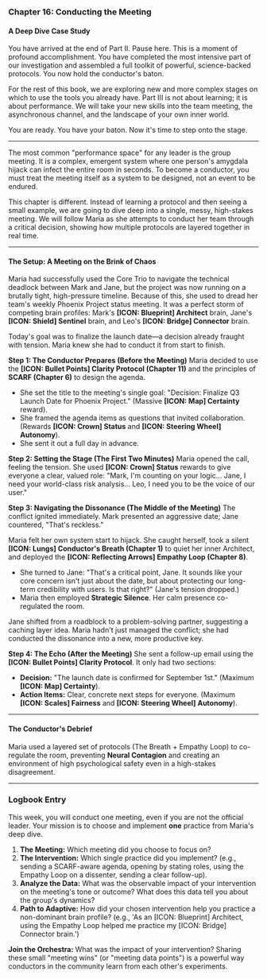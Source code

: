 ### **Chapter 16: Conducting the Meeting**
#### A Deep Dive Case Study

You have arrived at the end of Part II. Pause here. This is a moment of profound accomplishment. You have completed the most intensive part of our investigation and assembled a full toolkit of powerful, science-backed protocols. You now hold the conductor's baton.

For the rest of this book, we are exploring new and more complex stages on which to use the tools you already have. Part III is not about learning; it is about performance. We will take your new skills into the team meeting, the asynchronous channel, and the landscape of your own inner world.

You are ready. You have your baton. Now it's time to step onto the stage.

***

The most common "performance space" for any leader is the group meeting. It is a complex, emergent system where one person's amygdala hijack can infect the entire room in seconds. To become a conductor, you must treat the meeting itself as a system to be designed, not an event to be endured.

This chapter is different. Instead of learning a protocol and then seeing a small example, we are going to dive deep into a single, messy, high-stakes meeting. We will follow Maria as she attempts to conduct her team through a critical decision, showing how multiple protocols are layered together in real time.

***

#### **The Setup: A Meeting on the Brink of Chaos**
Maria had successfully used the Core Trio to navigate the technical deadlock between Mark and Jane, but the project was now running on a brutally tight, high-pressure timeline. Because of this, she used to dread her team's weekly Phoenix Project status meeting. It was a perfect storm of competing brain profiles: Mark's **[ICON: Blueprint] Architect** brain, Jane's **[ICON: Shield] Sentinel** brain, and Leo's **[ICON: Bridge] Connector** brain.

Today's goal was to finalize the launch date—a decision already fraught with tension. Maria knew she had to conduct it from start to finish.

**Step 1: The Conductor Prepares (Before the Meeting)**
Maria decided to use the **[ICON: Bullet Points] Clarity Protocol (Chapter 11)** and the principles of **SCARF (Chapter 6)** to design the agenda.
*   She set the title to the meeting's single goal: "Decision: Finalize Q3 Launch Date for Phoenix Project." (Massive **[ICON: Map] Certainty** reward).
*   She framed the agenda items as questions that invited collaboration. (Rewards **[ICON: Crown] Status** and **[ICON: Steering Wheel] Autonomy**).
*   She sent it out a full day in advance.

**Step 2: Setting the Stage (The First Two Minutes)**
Maria opened the call, feeling the tension. She used **[ICON: Crown] Status** rewards to give everyone a clear, valued role: "Mark, I'm counting on your logic... Jane, I need your world-class risk analysis... Leo, I need you to be the voice of our user."

**Step 3: Navigating the Dissonance (The Middle of the Meeting)**
The conflict ignited immediately. Mark presented an aggressive date; Jane countered, "That's reckless."

Maria felt her own system start to hijack. She caught herself, took a silent **[ICON: Lungs] Conductor's Breath (Chapter 1)** to quiet her inner Architect, and deployed the **[ICON: Reflecting Arrows] Empathy Loop (Chapter 8)**.

*   She turned to Jane: "That's a critical point, Jane. It sounds like your core concern isn't just about the date, but about protecting our long-term credibility with users. Is that right?" (Jane's tension dropped.)
*   Maria then employed **Strategic Silence**. Her calm presence co-regulated the room.

Jane shifted from a roadblock to a problem-solving partner, suggesting a caching layer idea. Maria hadn't just managed the conflict; she had conducted the dissonance into a new, more productive key.

**Step 4: The Echo (After the Meeting)**
She sent a follow-up email using the **[ICON: Bullet Points] Clarity Protocol**. It only had two sections:
*   **Decision:** "The launch date is confirmed for September 1st." (Maximum **[ICON: Map] Certainty**).
*   **Action Items:** Clear, concrete next steps for everyone. (Maximum **[ICON: Scales] Fairness** and **[ICON: Steering Wheel] Autonomy**).

***

#### **The Conductor's Debrief**
Maria used a layered set of protocols (The Breath + Empathy Loop) to co-regulate the room, preventing **Neural Contagion** and creating an environment of high psychological safety even in a high-stakes disagreement.

---
### **Logbook Entry**

This week, you will conduct one meeting, even if you are not the official leader. Your mission is to choose and implement **one** practice from Maria's deep dive.

1.  **The Meeting:** Which meeting did you choose to focus on?
2.  **The Intervention:** Which single practice did you implement? (e.g., sending a SCARF-aware agenda, opening by stating roles, using the Empathy Loop on a dissenter, sending a clear follow-up).
3.  **Analyze the Data:** What was the observable impact of your intervention on the meeting's tone or outcome? What does this data tell you about the group's dynamics?
4.  **Path to Adaptive:** How did your chosen intervention help you practice a non-dominant brain profile? (e.g., 'As an [ICON: Blueprint] Architect, using the Empathy Loop helped me practice my [ICON: Bridge] Connector brain.')

**Join the Orchestra:** What was the impact of your intervention? Sharing these small "meeting wins" (or "meeting data points") is a powerful way conductors in the community learn from each other's experiments.
      